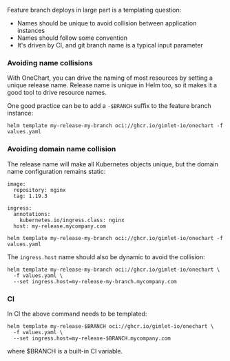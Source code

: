 Feature branch deploys in large part is a templating question:

- Names should be unique to avoid collision between application instances
- Names should follow some convention
- It's driven by CI, and git branch name is a typical input parameter

### Avoiding name collisions

With OneChart, you can drive the naming of most resources by setting a unique release name.
Release name is unique in Helm too, so it makes it a good tool to drive resource names.

One good practice can be to add a `-$BRANCH` suffix to the feature branch instance:

```
helm template my-release-my-branch oci://ghcr.io/gimlet-io/onechart -f values.yaml
```

### Avoiding domain name collision

The release name will make all Kubernetes objects unique, but the domain name configuration remains static:

```
image:
  repository: nginx
  tag: 1.19.3

ingress:
  annotations:
    kubernetes.io/ingress.class: nginx
  host: my-release.mycompany.com

helm template my-release-my-branch oci://ghcr.io/gimlet-io/onechart -f values.yaml
```

The `ingress.host` name should also be dynamic to avoid the collision:

```
helm template my-release-my-branch oci://ghcr.io/gimlet-io/onechart \
  -f values.yaml \
  --set ingress.host=my-release-my-branch.mycompany.com
```

### CI

In CI the above command needs to be templated:

```
helm template my-release-$BRANCH oci://ghcr.io/gimlet-io/onechart \
  -f values.yaml \
  --set ingress.host=my-release-$BRANCH.mycompany.com
```

where $BRANCH is a built-in CI variable.
